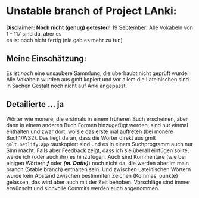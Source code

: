 # Unstable branch of **Project LAnki**: 
**Disclaimer: Noch nicht (genug) getested!**
19 September: Alle Vokabeln von 1 - 117 sind da, aber es  
es ist noch nicht fertig (nie gab es mehr zu tun)   
## Meine Einschätzung:
Es ist *noch* eine unsaubere Sammlung, die überhaubt nicht geprüft wurde. Alle Vokabeln wurden aus gmlt kopiert und vor allem die Lateinischen sind in Sachen Gestalt noch nicht
auf Anki angepasst.
## Detailierte ... ja 
Wörter wie monere, die erstmals in einem früheren Buch erscheinen, aber dann in einem anderen Buch Formen hinzugefügt werden, 
sind nur einmal enthalten und zwar dort, wo sie das erste mal auftreten (bei monere Buch1/WS2). 
Das liegt daran, dass die Wörter direkt aus gmlt `gmlt.netlify.app` rauskopiert sind und es in einem Suchprogramm auch nur Sinn macht.
Falls aber Feedback zeigt, dass ich sie überall einfügen sollte, werde ich (oder auch ihr) es hinzufügen.
Auch sind Kommentare (wie bei einigen Wörtern ***f*** oder ***(m. Dativ)***) noch nicht da, die werden aber im main branch (Stable branch) 
enthalten sein. Und zwischen Lateinischen Wörtern wurde kein Abstand zwischen bestimmten Zeichen (Kommas, punkte) gelassen, das wird aber auch mit der Zeit behoben. 
Vorschläge sind immer erwünscht und sinnvolle Commits werden auch angenommen.

